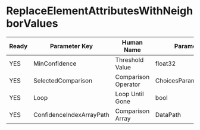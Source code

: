 # ReplaceElementAttributesWithNeighborValues #

| Ready | Parameter Key | Human Name | Parameter Type | Parameter Class |
|-------|---------------|------------|-----------------|----------------|
| YES | MinConfidence | Threshold Value | float32 | Float32Parameter |
| YES | SelectedComparison | Comparison Operator | ChoicesParameter::ValueType | ChoicesParameter |
| YES | Loop | Loop Until Gone | bool | BoolParameter |
| YES | ConfidenceIndexArrayPath | Comparison Array | DataPath | ArraySelectionParameter |
